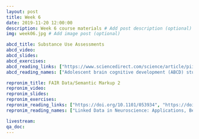 ```yaml
---
layout: post
title: Week 6
date: 2019-11-20 12:00:00
description: Week 6 course materials # Add post description (optional)
img: week06.jpg # Add image post (optional)

abcd_title: Substance Use Assessments
abcd_video:
abcd_slides:
abcd_exercises:
abcd_reading_links: ["https://www.sciencedirect.com/science/article/pii/S1878929317300890"]
abcd_reading_names: ["Adolescent brain cognitive development (ABCD) study: Overview of substance use assessment methods"]

repronim_title: FAIR Data/Semantic Markup 2
repronim_video:
repronim_slides:
repronim_exercises:
repronim_reading_links: ["https://doi.org/10.1101/053934", "https://doi.org/10.1016/j.neuroimage.2013.05.094"]
repronim_reading_names: ["Linked Data in Neuroscience: Applications, Benefits, and Challenges", "Towards structured sharing of raw and derived neuroimaging data across existing resources"]

livestream:
qa_doc:
---
```

